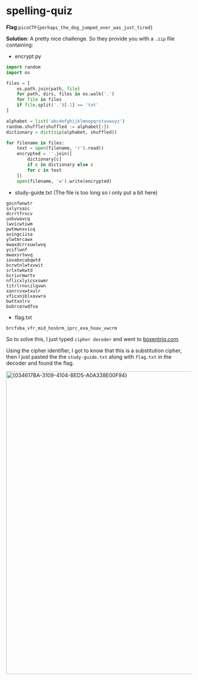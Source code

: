 # spelling-quiz
__Flag__:`picoCTF{perhaps_the_dog_jumped_over_was_just_tired}`

__Solution__: A pretty nice challenge. So they provide you with a `.zip` file containing:
* encrypt.py
```python
import random
import os

files = [
    os.path.join(path, file)
    for path, dirs, files in os.walk('.')
    for file in files
    if file.split('.')[-1] == 'txt'
]

alphabet = list('abcdefghijklmnopqrstuvwxyz')
random.shuffle(shuffled := alphabet[:])
dictionary = dict(zip(alphabet, shuffled))

for filename in files:
    text = open(filename, 'r').read()
    encrypted = ''.join([
        dictionary[c]
        if c in dictionary else c
        for c in text
    ])
    open(filename, 'w').write(encrypted)
```
* study-guide.txt (The file is too long so i only put a bit here)
```
gocnfwnwtr
sxlyrxaic
dcrrtfrxcv
uxbvwavcq
lwvicwtiwm
pwtmwnxvicq
avingciisa
ylwtmrcawx
mwaxdcrrxuwlwvq
yciflwnf
mwaxsrtwvq
iovabxcabqwtd
bcrwtnlwtxvwit
srlxtwkwtd
bcriurmwrtv
nflicxlyicsxswmr
titrlrnvcilqvwn
xanrcvxwtxulr
vficxniblxavwra
bwttxnlrv
bxbrcerwdfva
```
* flag.txt

`brcfxba_vfr_mid_hosbrm_iprc_exa_hoav_vwcrm`

So to solve this, I just typed `cipher decoder` and went to [boxentriq.com](boxentriq.com).

Using the cipher identifier, I got to know that this is a substitution cipher, then I just pasted the the `study-guide.txt` along with `flag.txt` in the decoder and found the flag.

<img width="822" alt="{034617BA-3109-4104-BED5-A0A338E00F94}" src="https://github.com/user-attachments/assets/88a923aa-507b-4441-9705-d745db6cd42b">
